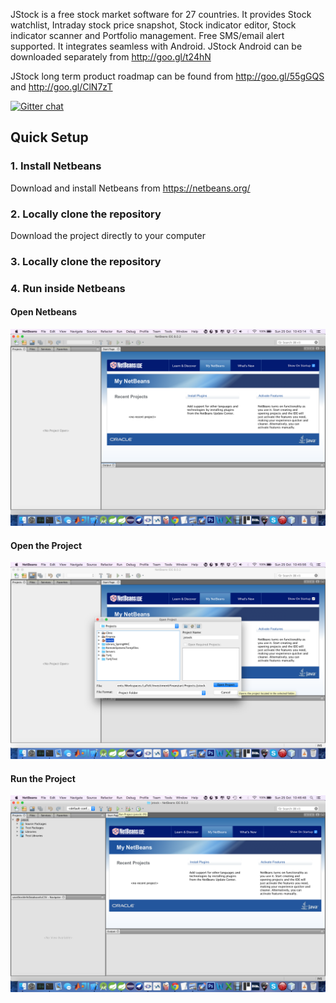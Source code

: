 JStock is a free stock market software for 27 countries. It provides Stock watchlist, Intraday stock price snapshot, Stock indicator editor, Stock indicator scanner and Portfolio management. Free SMS/email alert supported. It integrates seamless with Android. JStock Android can be downloaded separately from http://goo.gl/t24hN

JStock long term product roadmap can be found from http://goo.gl/55gGQS and http://goo.gl/ClN7zT

[![Gitter chat](https://badges.gitter.im/yccheok/client-app.png)](https://gitter.im/yccheok/jstock)



## Quick Setup

### 1. Install Netbeans
Download and install Netbeans from https://netbeans.org/

### 2. Locally clone the repository
Download the project directly to your computer

### 3. Locally clone the repository

### 4. Run inside Netbeans
#### Open Netbeans
![open_netbeans](https://raw.githubusercontent.com/danielemaddaluno/jstock/master/images/open_netbeans.png)
#### Open the Project
![open_project](https://raw.githubusercontent.com/danielemaddaluno/jstock/master/images/open_project.png)
#### Run the Project
![run](https://raw.githubusercontent.com/danielemaddaluno/jstock/master/images/run.png)